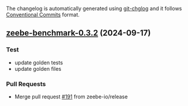 The changelog is automatically generated using [git-chglog](https://github.com/git-chglog/git-chglog)
and it follows [Conventional Commits](https://www.conventionalcommits.org/en/v1.0.0/) format.


<a name="zeebe-benchmark-0.3.2"></a>
## [zeebe-benchmark-0.3.2](https://github.com/camunda/camunda-platform-helm/compare/zeebe-benchmark-0.3.1...zeebe-benchmark-0.3.2) (2024-09-17)

### Test

* update golden tests
* update golden files

### Pull Requests

* Merge pull request [#191](https://github.com/camunda/camunda-platform-helm/issues/191) from zeebe-io/release

